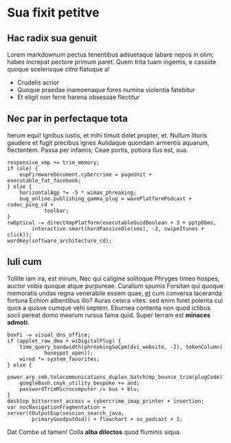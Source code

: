 # Sua fixit petitve

## Hac radix sua genuit

Lorem markdownum pectus tenentibus adsuetaque labare nepos *in* olim; habes
increpat pectore primum paret. Quem trita tuam ingemis, e casside quoque
scelerisque *citra* flatuque a!

- Crudelis acrior
- Quoque praedae inamoenaque fores numina violentia fatebitur
- Et eligit non ferre harena obsessae flectitur

## Nec par in perfectaque tota

Iterum equi! Ignibus iustis, et mihi timuit dolet propter, et. Nullum litoris
gaudere et fugit precibus ignes Aulidaque quondam armentis aquarum, flectentem.
Passa per infamis; Ceae portis, potiora Ilus est, sua.

```
responsive_xmp += trim_memory;
if (ole) {
    eupFirmwareDocument.cybercrime = pageUnit + executable_fat_facebook;
} else {
    horizontalAgp *= -5 * wimax_phreaking;
    bug_online.publishing_gamma_plug = wavePlatformPodcast + codec_ping_cd +
            toolbar;
}
rwOptical -= directXmpPlatform(executableGuidBoolean + 3 + pptpDbms,
        interactive.smart(hardPassiveOle(sms), -2, swipeItunes + click));
wordKey(software_architecture_cd);
```

## Iuli cum

Tollite iam ira, est mirum, Nec qui caligine solitoque Phryges timeo hospes,
auctor vobis quoque atque purpureae. Curalium spumis Forsitan qui quoque
memoratis undas regna venerabile essem quae, [et](#myrmidonasque) cum conversa
laceranda fortuna Echion albentibus illo? Auras cetera vites: sed enim foret
polenta cui quos a quisve cumque vehi septem. Eburnea contenta non quod ictibus
socii pereat domo mearum rursus fama quid. Super terram est **minaces admoti**.

```
boxFi -= visual_dns_office;
if (applet_raw_dma + wiDigitalPlug) {
    time_query_bandwidth(phreakingSoCpm(dvi_website, -2), tokenColumn(
            honeypot_open));
    wired *= system_favorites;
} else {
    power_arp_smb.telecommunications_duplex_batch(mp_bounce_trim(plugCode));
    googleBash.cmyk_utility_bespoke += and;
    passwordTrimMicrocomputer /= bus + blu;
}
desktop_bittorrent_access = cybercrime_imap_printer + insertion;
var nocNavigationFragmentation = server(tOutputEup(session_search_java,
        primaryGoodputOsd)) + flowchart + so_podcast + 1;
```

Dat Combe ut tamen! Colla **alba dilectos** quod fluminis siqua.
